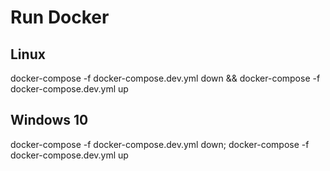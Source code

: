 # Run Docker

## Linux
docker-compose -f docker-compose.dev.yml down && docker-compose -f docker-compose.dev.yml up

## Windows 10
docker-compose -f docker-compose.dev.yml down; docker-compose -f docker-compose.dev.yml up
